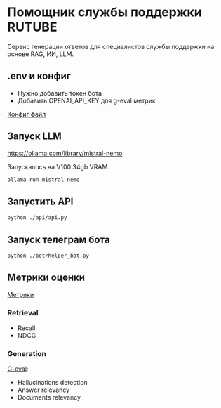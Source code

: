 # Помощник службы поддержки RUTUBE

Сервис генерации ответов для специалистов службы поддержки на основе RAG, ИИ, LLM.

## .env и конфиг

* Нужно добавить токен бота
* Добавить OPENAI_API_KEY для g-eval метрик

[Конфиг файл](/src/config.py)


## Запуск LLM

https://ollama.com/library/mistral-nemo

Запускалось на V100 34gb VRAM.

```bash
ollama run mistral-nemo
```

## Запустить API

```bash
python ./api/api.py
```

## Запуск телеграм бота

```bash
python ./bot/helper_bot.py
```

## Метрики оценки

[Метрики](src/metrics/)

### Retrieval

* Recall
* NDCG

### Generation

[G-eval](https://docs.confident-ai.com/docs/metrics-llm-evals):
* Hallucinations detection
* Answer relevancy
* Documents relevancy